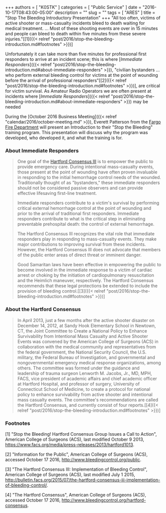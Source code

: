+++
authors = [ "K0STK" ]
categories = [ "Public Service" ]
date = "2016-10-17T08:43:00-05:00"
description = ""
slug = ""
tags = [ "ARES" ]
title = "Stop The Bleeding Introductory Presentation"
+++
"All too often, victims of active shooter or mass-casualty incidents bleed to
death waiting for medical treatment. ... Most of these shooting events
are over in 15 minutes and people can bleed to death within five minutes
from these severe injuries."[[1]({{< relref "post/2016/stop-the-bleeding-introduction.md#footnotes" >}})]

Unfortunately it can take more than five minutes for professional first
responders to arrive at an incident scene; this is where [*Immediate
Responders*]({{< relref "post/2016/stop-the-bleeding-introduction.md#about-immediate-responders" >}}), "civilian bystanders ... who perform external bleeding
control for victims at the point of wounding before the arrival of
professional responders"[[2]({{< relref "post/2016/stop-the-bleeding-introduction.md#footnotes" >}})], are critical for victim survival.
As Amateur Radio Operators we are often present at incidents where 
[*Immediate Responders*]({{< relref
"post/2016/stop-the-bleeding-introduction.md#about-immediate-responders" >}})
may be needed
<!--more-->
During the
[October 2016 Business Meeting]({{< relref "calendar/2016/october-meeting.md" >}}),
Everett Patterson from the
[Fargo Fire Department](http://www.cityoffargo.com/CityInfo/Departments/Fire/)
will present an Introduction to their "Stop the Bleeding" training
program. This presentation will discuss why the program was developed, who
developed it, and what the training is for.

### About Immediate Responders

>One goal of the [Hartford Consensus III](http://bulletin.facs.org/2015/07/the-hartford-consensus-iii-implementation-of-bleeding-control/)
>is to empower the public to provide
>emergency care. During intentional mass-casualty events, those present at the
>point of wounding have often proven invaluable in responding to the initial
>hemorrhage control needs of the wounded. Traditionally thought of as
>"bystanders," these immediate responders should not be considered
>passive observers and can provide effective lifesaving first-line treatment.
>
>Immediate responders contribute to a victim's survival by performing
>critical external hemorrhage control at the point of wounding and prior to the
>arrival of traditional first responders. Immediate responders contribute to
>what is the critical step in eliminating preventable prehospital death: the
>control of external hemorrhage.
>
>The Hartford Consensus III recognizes the vital role that immediate responders
>play in responding to mass-casualty events. They make major contributions to
>improving survival from these incidents. However, the Hartford Consensus III
>does not advocate that members of the public enter areas of direct threat or
>imminent danger.
>
>Good Samaritan laws have been effective in empowering the public to become
>involved in the immediate response to a victim of cardiac arrest or choking by
>the initiation of cardiopulmonary resuscitation and the Heimlich maneuver,
>respectively. The Hartford Consensus recommends that these legal protections
>be extended to include the provision of bleeding control.[[3]({{< relref "post/2016/stop-the-bleeding-introduction.md#footnotes" >}})]

### About the Hartford Consensus

>In April 2013, just a few months after  the active shooter disaster on
>December 14, 2012, at Sandy Hook Elementary School in Newtown, CT, the Joint
>Committee to Create a National Policy to Enhance Survivability from
>Intentional Mass Casualty and Active Shooter Events was convened by the
>American College of Surgeons (ACS) in collaboration with the medical
>community and representatives from the federal government, the National
>Security Council, the U.S. military, the Federal Bureau of Investigation, and
>governmental and nongovernmental emergency medical response organizations,
>among others. The committee was formed under the guidance and leadership of
>trauma surgeon Lenworth M. Jacobs, Jr., MD, MPH, FACS, vice president of
>academic affairs and chief academic officer at Hartford Hospital, and
>professor of surgery, University of Connecticut School of Medicine, to create
>a protocol for national policy to enhance survivability from active shooter
>and intentional mass casualty events. The committee's recommendations are
>called the Hartford Consensus, and currently consist of four
>reports.[[4]({< relref "post/2016/stop-the-bleeding-introduction.md#footnotes" >}})]

### Footnotes

[1] "Stop the Bleeding! Hartford Consensus Group Issues a Call to Action",
American College of Surgeons (ACS), last modified October 9 2013,
https://www.facs.org/media/press-releases/2013/hartford1013.

[2] "Information for the Public", American College of Surgeons (ACS), accessed
October 17 2016, http://www.bleedingcontrol.org/public.

[3] "The Hartford Consensus III: Implementation of Bleeding Control",
American College of Surgeons (ACS), last modified July 1 2015,
http://bulletin.facs.org/2015/07/the-hartford-consensus-iii-implementation-of-bleeding-control/.

[4] "The Hartford Consensus", American College of Surgeons (ACS), accessed
October 17 2016, http://www.bleedingcontrol.org/hartford-consensus.
